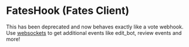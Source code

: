 # FatesHook (Fates Client)

This has been deprecated and now behaves exactly like a vote webhook. Use [websockets](../websockets/getting-started.md) to get additional events like edit\_bot, review events and more!
